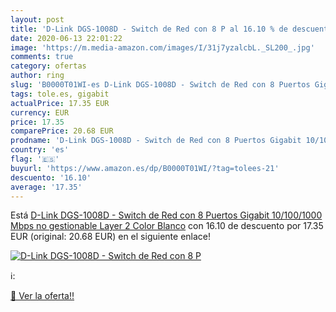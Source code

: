 ```yaml
---
layout: post
title: 'D-Link DGS-1008D - Switch de Red con 8 P al 16.10 % de descuento'
date: 2020-06-13 22:01:22
image: 'https://m.media-amazon.com/images/I/31j7yzalcbL._SL200_.jpg'
comments: true
category: ofertas
author: ring
slug: 'B0000T01WI-es D-Link DGS-1008D - Switch de Red con 8 Puertos Gigabit...'
tags: tole.es, gigabit
actualPrice: 17.35 EUR
currency: EUR
price: 17.35
comparePrice: 20.68 EUR
prodname: 'D-Link DGS-1008D - Switch de Red con 8 Puertos Gigabit 10/100/1000 Mbps no gestionable Layer 2  Color Blanco'
country: 'es'
flag: '🇪🇸'
buyurl: 'https://www.amazon.es/dp/B0000T01WI/?tag=tolees-21'
descuento: '16.10'
average: '17.35'
---
```


Está [D-Link DGS-1008D - Switch de Red con 8 Puertos Gigabit 10/100/1000 Mbps no gestionable Layer 2  Color Blanco](https://www.amazon.es/dp/B0000T01WI/?tag=tolees-21) con 16.10 de descuento por 17.35 EUR (original: 20.68 EUR) en el siguiente enlace!

[![D-Link DGS-1008D - Switch de Red con 8 P](https://m.media-amazon.com/images/I/31j7yzalcbL._SL200_.jpg)](https://www.amazon.es/dp/B0000T01WI/?tag=tolees-21)

ℹ️:


[🛒 Ver la oferta!!](https://www.amazon.es/dp/B0000T01WI/?tag=tolees-21)
